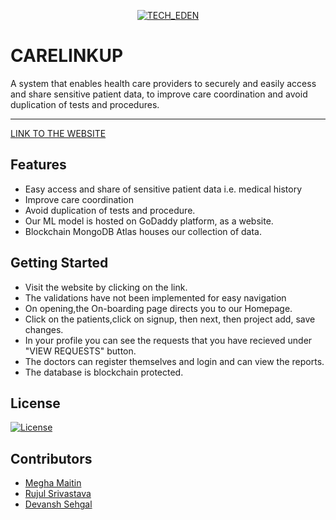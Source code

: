 <p align="center">
    <a href="www.carelinkup.club" target="_blank"><img src="https://www.carelinkup.club/static/images/view.png" title="TECH_EDEN" alt="TECH_EDEN"></a>
</p>
<h1> CARELINKUP</h1>

> 
A system that enables health care providers to securely and easily access and share sensitive patient data, to improve care coordination and avoid duplication of tests and procedures.
 
---
[LINK TO THE WEBSITE](https://www.carelinkup.club)



## Features

* Easy access and share of sensitive patient data i.e. medical history<br>
* Improve care coordination  <br>
* Avoid duplication of tests and procedure.<br>
* Our ML model is hosted on GoDaddy platform, as a website.
* Blockchain MongoDB Atlas houses our collection of data.


## Getting Started

* Visit the website by clicking on the link.<br>
* The validations have not been implemented for easy navigation <br>
* On opening,the On-boarding page directs you to our Homepage. <br>
* Click on the patients,click on signup, then next, then project add, save changes. <br>
* In your profile you can see the requests that you have recieved under "VIEW REQUESTS" button.<br>
* The doctors can register themselves and login and can view the reports.<br>
* The database is blockchain protected. <br>

## License

[![License](http://img.shields.io/:license-mit-blue.svg?style=flat-square)](http://badges.mit-license.org)

## Contributors

* <a href="https://github.com/megh-hub"> Megha Maitin </a>
* <a href="https://github.com/rujulsrivastava"> Rujul Srivastava  </a>
* <a href="https://github.com/Devansh-ops"> Devansh Sehgal </a>
